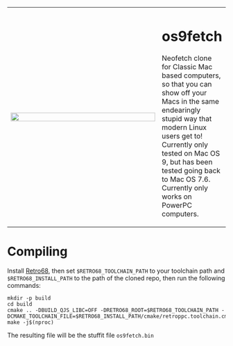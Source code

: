 <table border="0">
  <tr>
    <td><img style='width: 100%;' src="https://github.com/IoIxD/os9fetch/assets/30945097/42485293-4dd1-46f8-902e-35bee0be846f">
     </td>
     <td width="30%">
       <h1>os9fetch</h1>
       <p>Neofetch clone for Classic Mac based computers, so that you can show off your Macs in the same endearingly stupid way that modern Linux users get to! Currently only tested on Mac OS 9, but has been tested going back to Mac OS 7.6. Currently only works on PowerPC computers.</p>
     </td>
      
  </tr>
</table>

# Compiling

Install [Retro68](https://github.com/autc04/Retro68), then set `$RETRO68_TOOLCHAIN_PATH` to your toolchain path and `$RETRO68_INSTALL_PATH` to the path of the cloned repo, then run the following commands:

```
mkdir -p build
cd build
cmake .. -DBUILD_QJS_LIBC=OFF -DRETRO68_ROOT=$RETRO68_TOOLCHAIN_PATH -DCMAKE_TOOLCHAIN_FILE=$RETRO68_INSTALL_PATH/cmake/retroppc.toolchain.cmake.in
make -j$(nproc)
```

The resulting file will be the stuffit file `os9fetch.bin`
